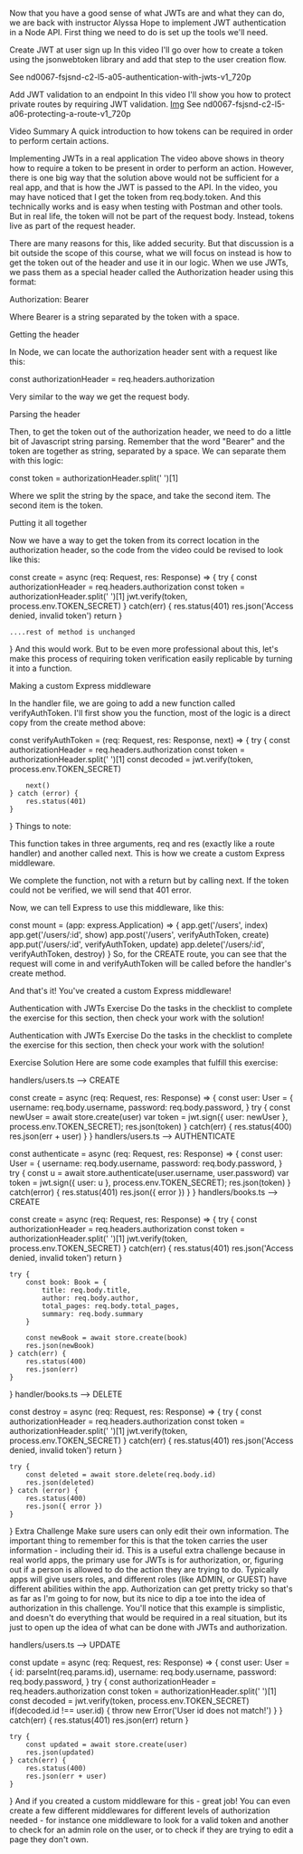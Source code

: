 Now that you have a good sense of what JWTs are and what they can do, we are back with instructor Alyssa Hope to implement JWT authentication in a Node API. First thing we need to do is set up the tools we'll need.



Create JWT at user sign up
In this video I'll go over how to create a token using the jsonwebtoken library and add that step to the user creation flow.

See
nd0067-fsjsnd-c2-l5-a05-authentication-with-jwts-v1_720p

Add JWT validation to an endpoint
In this video I'll show you how to protect private routes by requiring JWT validation.
[Img]("./../img/l5-authentication-and-security-in-a-node-api.png")
See
nd0067-fsjsnd-c2-l5-a06-protecting-a-route-v1_720p

Video Summary
A quick introduction to how tokens can be required in order to perform certain actions.

Implementing JWTs in a real application
The video above shows in theory how to require a token to be present in order to perform an action. However, there is one big way that the solution above would not be sufficient for a real app, and that is how the JWT is passed to the API. In the video, you may have noticed that I get the token from req.body.token. And this technically works and is easy when testing with Postman and other tools. But in real life, the token will not be part of the request body. Instead, tokens live as part of the request header.

There are many reasons for this, like added security. But that discussion is a bit outside the scope of this course, what we will focus on instead is how to get the token out of the header and use it in our logic. When we use JWTs, we pass them as a special header called the Authorization header using this format:

Authorization: Bearer <token>

Where Bearer is a string separated by the token with a space.

Getting the header

In Node, we can locate the authorization header sent with a request like this:

const authorizationHeader = req.headers.authorization

Very similar to the way we get the request body.

Parsing the header

Then, to get the token out of the authorization header, we need to do a little bit of Javascript string parsing. Remember that the word "Bearer" and the token are together as string, separated by a space. We can separate them with this logic:

const token = authorizationHeader.split(' ')[1]

Where we split the string by the space, and take the second item. The second item is the token.

Putting it all together

Now we have a way to get the token from its correct location in the authorization header, so the code from the video could be revised to look like this:

const create = async (req: Request, res: Response) => {
    try {
        const authorizationHeader = req.headers.authorization
        const token = authorizationHeader.split(' ')[1]
        jwt.verify(token, process.env.TOKEN_SECRET)
    } catch(err) {
        res.status(401)
        res.json('Access denied, invalid token')
        return
    }

    ....rest of method is unchanged
}
And this would work. But to be even more professional about this, let's make this process of requiring token verification easily replicable by turning it into a function.

Making a custom Express middleware

In the handler file, we are going to add a new function called verifyAuthToken. I'll first show you the function, most of the logic is a direct copy from the create method above:

const verifyAuthToken = (req: Request, res: Response, next) => {
    try {
        const authorizationHeader = req.headers.authorization
        const token = authorizationHeader.split(' ')[1]
        const decoded = jwt.verify(token, process.env.TOKEN_SECRET)

        next()
    } catch (error) {
        res.status(401)
    }
}
Things to note:

This function takes in three arguments, req and res (exactly like a route handler) and another called next. This is how we create a custom Express middleware.

We complete the function, not with a return but by calling next. If the token could not be verified, we will send that 401 error.

Now, we can tell Express to use this middleware, like this:

const mount = (app: express.Application) => {
    app.get('/users', index)
    app.get('/users/:id', show)
    app.post('/users', verifyAuthToken, create)
    app.put('/users/:id', verifyAuthToken, update)
    app.delete('/users/:id', verifyAuthToken, destroy)
}
So, for the CREATE route, you can see that the request will come in and verifyAuthToken will be called before the handler's create method.

And that's it! You've created a custom Express middleware!


Authentication with JWTs Exercise
Do the tasks in the checklist to complete the exercise for this section, then check your work with the solution!


Authentication with JWTs Exercise
Do the tasks in the checklist to complete the exercise for this section, then check your work with the solution!


Exercise Solution
Here are some code examples that fulfill this exercise:

handlers/users.ts --> CREATE

const create = async (req: Request, res: Response) => {
    const user: User = {
        username: req.body.username,
        password: req.body.password,
    }
    try {
        const newUser = await store.create(user)
        var token = jwt.sign({ user: newUser }, process.env.TOKEN_SECRET);
        res.json(token)
    } catch(err) {
        res.status(400)
        res.json(err + user)
    }
}
handlers/users.ts --> AUTHENTICATE

const authenticate = async (req: Request, res: Response) => {
  const user: User = {
    username: req.body.username,
    password: req.body.password,
  }
  try {
      const u = await store.authenticate(user.username, user.password)
      var token = jwt.sign({ user: u }, process.env.TOKEN_SECRET);
      res.json(token)
  } catch(error) {
      res.status(401)
      res.json({ error })
  }
}
handlers/books.ts --> CREATE

const create = async (req: Request, res: Response) => {
    try {
        const authorizationHeader = req.headers.authorization
        const token = authorizationHeader.split(' ')[1]
        jwt.verify(token, process.env.TOKEN_SECRET)
    } catch(err) {
        res.status(401)
        res.json('Access denied, invalid token')
        return
    }

    try {
        const book: Book = {
            title: req.body.title,
            author: req.body.author,
            total_pages: req.body.total_pages,
            summary: req.body.summary
        }

        const newBook = await store.create(book)
        res.json(newBook)
    } catch(err) {
        res.status(400)
        res.json(err)
    }
}
handler/books.ts --> DELETE

const destroy = async (req: Request, res: Response) => {
    try {
        const authorizationHeader = req.headers.authorization
        const token = authorizationHeader.split(' ')[1]
        jwt.verify(token, process.env.TOKEN_SECRET)
    } catch(err) {
        res.status(401)
        res.json('Access denied, invalid token')
        return
    }

    try {
        const deleted = await store.delete(req.body.id)
        res.json(deleted)
    } catch (error) {
        res.status(400)
        res.json({ error })
    }
}
Extra Challenge
Make sure users can only edit their own information. The important thing to remember for this is that the token carries the user information - including their id. This is a useful extra challenge because in real world apps, the primary use for JWTs is for authorization, or, figuring out if a person is allowed to do the action they are trying to do. Typically apps will give users roles, and different roles (like ADMIN, or GUEST) have different abilities within the app. Authorization can get pretty tricky so that's as far as I'm going to for now, but its nice to dip a toe into the idea of authorization in this challenge. You'll notice that this example is simplistic, and doesn't do everything that would be required in a real situation, but its just to open up the idea of what can be done with JWTs and authorization.

handlers/users.ts --> UPDATE

const update = async (req: Request, res: Response) => {
    const user: User = {
        id: parseInt(req.params.id),
        username: req.body.username,
        password: req.body.password,
    }
    try {
        const authorizationHeader = req.headers.authorization
        const token = authorizationHeader.split(' ')[1]
        const decoded = jwt.verify(token, process.env.TOKEN_SECRET)
        if(decoded.id !== user.id) {
            throw new Error('User id does not match!')
        }
    } catch(err) {
        res.status(401)
        res.json(err)
        return
    }

    try {
        const updated = await store.create(user)
        res.json(updated)
    } catch(err) {
        res.status(400)
        res.json(err + user)
    }
}
And if you created a custom middleware for this - great job! You can even create a few different middlewares for different levels of authorization needed - for instance one middleware to look for a valid token and another to check for an admin role on the user, or to check if they are trying to edit a page they don't own.